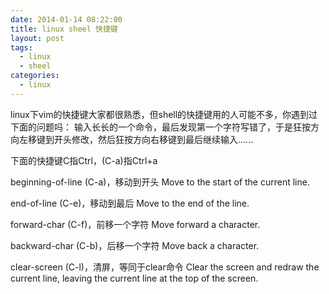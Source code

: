 ```yaml
---
date: 2014-01-14 08:22:00
title: linux sheel 快捷键
layout: post
tags:
  - linux
  - sheel
categories:
  - linux
---
```


linux下vim的快捷键大家都很熟悉，但shell的快捷键用的人可能不多，你遇到过下面的问题吗：
输入长长的一个命令，最后发现第一个字符写错了，于是狂按方向左移键到开头修改，然后狂按方向右移键到最后继续输入......


下面的快捷键C指Ctrl，(C-a)指Ctrl+a

beginning-of-line (C-a)，移动到开头
Move to the start of the current line.

end-of-line (C-e)，移动到最后
Move to the end of the line.

forward-char (C-f)，前移一个字符
Move forward a character.

backward-char (C-b)，后移一个字符
Move back a character.

clear-screen (C-l)，清屏，等同于clear命令
Clear the screen and redraw the current line, leaving the current line at the top of the screen.
